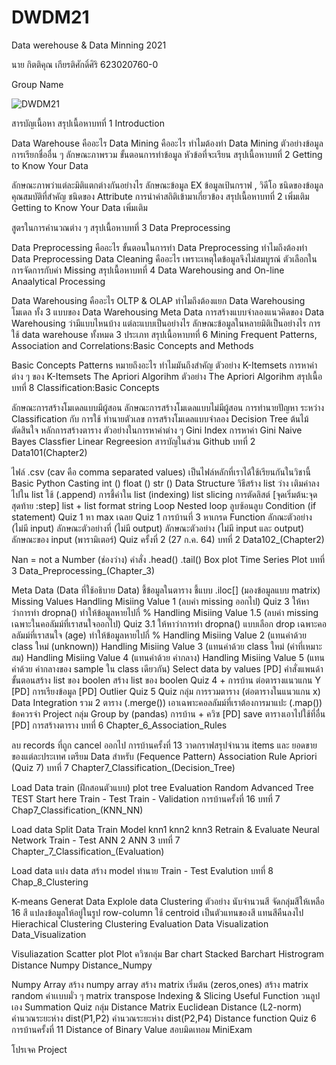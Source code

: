 # DWDM21
Data werehouse &amp; Data Minning 2021


นาย กิตติคุณ เกียรติศักดิ์ศิริ 623020760-0

Group Name


![DWDM21](https://user-images.githubusercontent.com/76930986/142013292-68a3412e-4cd9-418f-9cd8-1735c6f8a6ea.jpg)


สารบัญเนื้อหา
สรุปเนื้อหาบทที่ 1 Introduction

Data Warehouse คืออะไร
Data Mining คืออะไร
ทำไมต้องทำ Data Mining
ตัวอย่างข้อมูล
การเรียกชื่ออื่น ๆ
ลักษณะภาพรวม
ขั้นตอนการทำข้อมูล
หัวข้อที่จะเรียน
สรุปเนื้อหาบทที่ 2 Getting to Know Your Data

ลักษณะภาพว่าแต่ละมิติแตกต่างกันอย่างไร
ลักษณะข้อมูล EX ข้อมูลเป้นกราฟ , วิดีโอ
ชนิดของข้อมูล
คุณสมบัติที่สำคัญ
ชนิดของ Attribute
การนำค่าสถิติเข้ามาเกี่ยวข้อง
สรุปเนื้อหาบทที่ 2 เพิ่มเติม Getting to Know Your Data เพิ่มเติม

สูตรในการคำนวณต่าง ๆ
สรุปเนื้อหาบทที่ 3 Data Preprocessing

Data Preprocessing คืออะไร
ขั้นตอนในการทำ Data Preprocessing
ทำไมถึงต้องทำ Data Preprocessing
Data Cleaning คืออะไร
เพราะเหตุใดข้อมูลจึงไม่สมบูรณ์
ตัวเลือกในการจัดการกับค่า Missing
สรุปเนื้อหาบทที่ 4 Data Warehousing and On-line Anaalytical Processing

Data Warehousing คืออะไร
OLTP & OLAP
ทำไมถึงต้องแยก Data Warehousing
โมเดล ทั้ง 3 แบบของ Data Warehousing
Meta Data
การสร้างแบบจำลองแนวคิดของ Data Warehousing ว่ามีแบบไหนบ้าง แต่ละแบบเป็นอย่างไร
ลักษณะข้อมูลในหลายมิติเป็นอย่างไร
การใช้ data warehouse ทั้งหมด 3 ประเภท
สรุปเนื้อหาบทที่ 6 Mining Frequent Patterns, Association and Correlations:Basic Concepts and Methods

Basic Concepts
Patterns หมายถึงอะไร ทำไมมันถึงสำคัญ
ตัวอย่าง K-Itemsets
การหาค่าต่าง ๆ ของ K-Itemsets
The Apriori Algorihm
ตัวอย่าง The Apriori Algorihm
สรุปเนื้อบทที่ 8 Classification:Basic Concepts

ลักษณะการสร้างโมเดลแบบมีผู้สอน
ลักษณะการสร้างโมเดลแบบไม่มีผู้สอน
การทำนายปัญหา ระหว่าง Classification กับ การใช้ ทำนายตัวเลข
การสร้างโมเดลแบบจำลอง
Decision Tree ต้นไม้ตัดสินใจ
หลักการสร้างตาราง
ตัวอย่างในการหาค่าต่าง ๆ
Gini Index
การหาค่า Gini
Naive Bayes Classfier
Linear Regreesion
สารบัญในส่วน Github
บทที่ 2 Data101(Chapter2)

ไฟล์ .csv (cav คือ comma separated values) เป็นไฟล์หลักที่เราได้ใช้เรียนกันในวิชานี้
Basic Python
Casting int () float () str ()
Data Structure
วิธีสร้าง list ว่าง
เติมค่าลงไปใน list ใช้ (.append)
การชี้ค่าใน list (indexing)
list slicing การตัดลิสต์
[จุดเริ่มต้น:จุดสุดท้าย :step]
list + list
format string
Loop
Nested loop ลูบซ้อนลูบ
Condition (if statement)
Quiz 1 หา max
เฉลย Quiz 1
การบ้านที่ 3 หาเกรด
Function
ลักณะตัวอย่าง (ไม่มี input)
ลักษณะตัวอย่างที่ (ไม่มี output)
ลักษณะตัวอย่าง (ไม่มี input และ output)
ลักษณะของ input (พารามิเตอร์)
Quiz ครั้งที่ 2 (27 ก.ค. 64)
บทที่ 2 Data102_(Chapter2)

Nan = not a Number (ช่องว่าง)
คำสั่ง .head() .tail()
Box plot
Time Series Plot
บทที่ 3 Data_Preprocessing_(Chapter_3)

Meta Data (Data ที่ใช้อธิบาย Data)
ชี้ข้อมูลในตาราง
ชี้แบบ .iloc[] (มองข้อมูลแบบ matrix)
Missing Values
Handling Misiing Value 1 (ลบค่า missing ออกไป)
Quiz 3 ให้หาว่าการทำ dropna() ทำให้ข้อมูลหายไปกี่ %
Handling Misiing Value 1.5 (ลบค่า missing เฉพาะในคอลัมม์ที่เราสนใจออกไป)
Quiz 3.1 ให้หาว่าการทำ dropna() แบบเลือก drop เฉพาะคอลลัมม์ที่เราสนใจ (age) ทำให้ข้อมูลหายไปกี่ %
Handling Misiing Value 2 (แทนค่าด้วย class ใหม่ (unknown))
Handling Misiing Value 3 (แทนค่าด้วย class ใหม่ (ค่าที่เหมาะสม)
Handling Misiing Value 4 (แทนค่าด้วย ค่ากลาง)
Handling Misiing Value 5 (แทนค่าด้วย ค่ากลางของ sample ใน class เดียวกัน)
Select data by values [PD] คำสั่งแพนด้า
ขั้นตอนสร้าง list ของ boolen
สร้าง list ของ boolen
Quiz 4 + การบ้าน
ต่อตารางแนวแกน Y [PD]
การเรียงข้อมูล [PD]
Outlier
Quiz 5
Quiz กลุ่ม
การรวมตาราง (ต่อตารางในแนวแกน x) Data Integration
รวม 2 ตาราง (.merge())
เอาเฉพาะคอลลัมม์ที่เราต้องการมาแปะ (.map())
ข้อควรจำ
Project กลุ่ม
Group by (pandas)
การบ้าน + ควิซ
[PD] save ตารางเอาไปใช้ที่อื่น
[PD] การสร้างตาราง
บทที่ 6 Chapter_6_Association_Rules

ลบ records ที่ถูก cancel ออกไป
การบ้านครั้งที่ 13 วาดกราฟสรุปจำนวน items และ ยอดขายของแต่ละประเทศ
เตรียม Data สำหรับ (Fequence Pattern) Association Rule
Apriori
(Quiz 7)
บทที่ 7 Chapter7_Classification_(Decision_Tree)

Load Data
train (ฝึกสอนตัวแบบ)
plot tree
Evaluation
Random
Advanced Tree
TEST
Start here
Train - Test
Train - Validation
การบ้านครั้งที่ 16
บทที่ 7 Chap7_Classification_(KNN_NN)

Load data
Split Data
Train Model
knn1
knn2
knn3
Retrain & Evaluate
Neural Network
Train - Test
ANN 2
ANN 3
บทที่ 7 Chapter_7_Classification_(Evaluation)

Load data
แบ่ง data
สร้าง model ทำนาย
Train - Test
Evalution
บทที่ 8 Chap_8_Clustering

K-means
Generat Data
Explole data
Clustering
ตัวอย่าง
นับจำนวนสี
จัดกลุ่มสีให้เหลือ 16 สี
แปลงข้อมูลให้อยู่ในรูป row-column
ใช้ centroid เป็นตัวแทนของสี
แทนสีคืนลงไป
Hierachical Clustering
Clustering Evaluation
Data Visualization Data_Visualization

Visuliazation
Scatter plot
Plot
ควิซกลุ่ม
Bar chart
Stacked Barchart
Histrogram
Distance Numpy Distance_Numpy

Numpy Array
สร้าง numpy array
สร้าง matrix เริ่มต้น (zeros,ones)
สร้าง matrix random ค่าเเบบมั่ว ๆ
matrix transpose
Indexing & Slicing
Useful Function
วนลูปเอง
Summation
Quiz กลุ่ม
Distance Matrix
Euclidean Distance (L2-norm)
คำนวณระยะห่าง dist(P1,P2)
คำนวณระยะห่าง dist(P2,P4)
Distance function
Quiz 6
การบ้านครั้งที่ 11
Distance of Binary Value
สอบมิดเทอม MiniExam

โปรเจค Project
